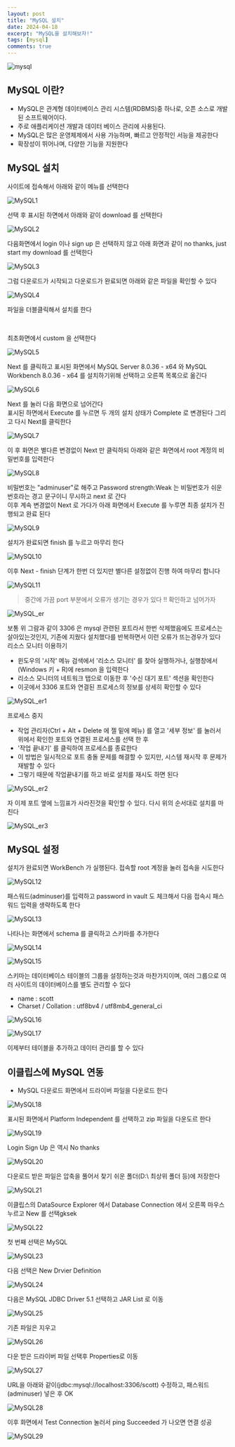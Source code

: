 ```yaml
---
layout: post
title: "MySQL 설치"
date: 2024-04-18
excerpt: "MySQL을 설치해보자!"
tags: [mysql]
comments: true
---
```


![mysql](https://github.com/kimjaehyun5116/kimjaehyun5116.github.io/assets/163956223/0b0412a2-b39a-4b9a-80c6-30fcea75aba0)


## MySQL 이란?

- MySQL은 관계형 데이터베이스 관리 시스템(RDBMS)중 하나로, 오픈 소스로 개발된 소프트웨어이다.
- 주로 애플리케이션 개발과 데이터 베이스 관리에 사용된다.
- MySQL은 많은 운영체제에서 사용 가능하며, 빠르고 안정적인 서능을 제공한다
- 확장성이 뛰어나며, 다양한 기능을 지원한다

## MySQL 설치


사이트에 접속해서 아래와 같이 메뉴를 선택한다

![MySQL1](https://github.com/kimjaehyun5116/kimjaehyun5116.github.io/assets/163956223/6c91cfc1-3cd5-4901-a7c9-f664d760cd14)


선택 후 표시된 하면에서 아래와 같이 download 를 선택한다

![MySQL2](https://github.com/kimjaehyun5116/kimjaehyun5116.github.io/assets/163956223/bc74174a-f405-436c-b4be-25e388d41855)


다음화면에서 login 이나 sign up 은 선택하지 않고 아래 화면과 같이 no thanks, just start my download 를 선택한다

![MySQL3](https://github.com/kimjaehyun5116/kimjaehyun5116.github.io/assets/163956223/8f787c3a-394f-4550-a110-f59db870ace1)


그럼 다운로드가 시작되고 다운로드가 완료되면 아래와 같은 파일을 확인할 수 있다

![MySQL4](https://github.com/kimjaehyun5116/kimjaehyun5116.github.io/assets/163956223/2f5fafbb-524c-490a-befc-44b0a8bc75de)

파일을 더블클릭해서 설치를 한다

</br>

최초화면에서 custom 을 선택한다

![MySQL5](https://github.com/kimjaehyun5116/kimjaehyun5116.github.io/assets/163956223/482af7ec-c623-49d2-964f-331cacf8f479)

Next 를 클릭하고 표시된 화면에서 MySQL Server 8.0.36 - x64 와 MySQL Workbench 8.0.36 - x64 를 설치하기위해 선택하고 오른쪽 목록으로 옮긴다

![MySQL6](https://github.com/kimjaehyun5116/kimjaehyun5116.github.io/assets/163956223/8774e0f8-cd1d-4d04-bdde-af6301ec8576)

Next 를 눌러 다음 화면으로 넘어간다
</br> 표시된 하면에서 Execute 를 누르면 두 개의 설치 상태가 Complete 로 변경된다 그리고 다시 Next를 클릭한다

![MySQL7](https://github.com/kimjaehyun5116/kimjaehyun5116.github.io/assets/163956223/64e421db-b4f5-44e2-abb9-9fdaca9d31a3)


이 후 화면은 별다른 변경없이 Next 만 클릭하되 아래와 같은 화면에서 root 계정의 비밀번호를 입력한다

![MySQL8](https://github.com/kimjaehyun5116/kimjaehyun5116.github.io/assets/163956223/1622572c-486d-4adb-8f07-62157aeeae51)


비밀번호는 "adminuser"로 해주고 Password strength:Weak 는 비밀번호가 쉬운 번호라는 경고 문구이니 무시하고 next 로 간다
</br> 이후 계속 변경없이 Next 로 가다가 아래 화면에서 Execute 를 누루면 최종 설치가 진행되고 완료 된다

![MySQL9](https://github.com/kimjaehyun5116/kimjaehyun5116.github.io/assets/163956223/85229fdf-aeb8-44fc-9e2d-53a437495e77)

설치가 완료되면 finish 를 누르고 마무리 한다

![MySQL10](https://github.com/kimjaehyun5116/kimjaehyun5116.github.io/assets/163956223/c2b5afbf-8fcf-41ef-86c3-845cec320d77)


이후 Next - finish 단계가 한번 더 있지만 별다른 설정없이 진행 하여 마무리 합니다

![MySQL11](https://github.com/kimjaehyun5116/kimjaehyun5116.github.io/assets/163956223/dc86811f-f2bd-4342-95a1-35a2a8863cf5)


> 중간에 가끔 port 부분에서 오류가 생기는 경우가 있다 !! 확인하고 넘어가자

![MySQL_er](https://github.com/kimjaehyun5116/kimjaehyun5116.github.io/assets/163956223/c3bf45a6-9ee9-459c-9835-58cc2d12db33)

보통 위 그람과 같이 3306 은 mysql 관련된 포트라서 한번 삭제했음에도 프로세스는 살아있는것인지, 기존에 지웠다 설치했다를 반복하면서 이런 오류가 뜨는경우가 있다
</br>
리소스 모니터 이용하기
- 윈도우의 '시작' 메뉴 검색에서 '리소스 모니터' 를 찾아 실행하거나, 실행창에서 (Windows 키 + R)에 resmon 을 입력한다
- 리소스 모니터의 네트워크 탭으로 이동한 후 '수신 대기 포트' 섹션을 확인한다
- 이곳에서 3306 포트와 연결된 프로세스의 정보를 상세히 확인할 수 있다

![MySQL_er1](https://github.com/kimjaehyun5116/kimjaehyun5116.github.io/assets/163956223/61ed7b09-e867-4f91-9efc-cbff4ef5acb8)

프로세스 중지

- 작업 관리자(Ctrl + Alt + Delete 에 젤 밑에 메뉴) 를 열고 '세부 정보' 를 눌러서 위에서 확인한 포트와 연결된 프로세스를 선택 한 후
- '작업 끝내기' 를 클릭하여 프로세스를 종료한다
- 이 방법은 일시적으로 포트 충돌 문제를 해결할 수 있지만, 시스템 재시작 후 문제가 재발할 수 있다
- 그렇기 때문에 작업끝내기를 하고 바로 설치를 재시도 하면 된다

![MySQL_er2](https://github.com/kimjaehyun5116/kimjaehyun5116.github.io/assets/163956223/e2c8a741-1ddc-4bfc-a676-ed049839f4b2)

자 이제 포트 옆에 느낌표가 사라진것을 확인할 수 있다. 다시 위의 순서대로 설치를 마친다

![MySQL_er3](https://github.com/kimjaehyun5116/kimjaehyun5116.github.io/assets/163956223/3f69e19f-8730-4f06-b8fe-235bfcffb56e)

## MySQL 설정

설치가 완료되면 WorkBench 가 실행된다. 접속할 root 계정을 눌러 접속을 시도한다

![MySQL12](https://github.com/kimjaehyun5116/kimjaehyun5116.github.io/assets/163956223/be0c79ad-77dd-4b47-b907-9de2a0e1942c)

패스워드(adminuser)를 입력하고 password in vault 도 체크해서 다음 접속시 패스워드 입력을 생략하도록 한다

![MySQL13](https://github.com/kimjaehyun5116/kimjaehyun5116.github.io/assets/163956223/21ba6a7b-8a39-4c71-ba85-3d55564df5af)

나타나는 화면에서 schema 를 클릭하고 스키마를 추가한다

![MySQL14](https://github.com/kimjaehyun5116/kimjaehyun5116.github.io/assets/163956223/5219840d-b755-4c47-aae7-29f9ec6cd339)

![MySQL15](https://github.com/kimjaehyun5116/kimjaehyun5116.github.io/assets/163956223/4b82eeae-4b56-48b8-8b8c-ee0abd75893e)

스키마는 데이터베이스 테이블의 그룹을 설정하는것과 마찬가지이며, 여러 그룹으로 여러 사이트의 데이터베이스를 별도 관리할 수 있다

- name : scott
- Charset / Collation : utf8bv4 / utf8mb4_general_ci

![MySQL16](https://github.com/kimjaehyun5116/kimjaehyun5116.github.io/assets/163956223/0174bc14-c949-43ce-95e7-f6aa79831e68)

![MySQL17](https://github.com/kimjaehyun5116/kimjaehyun5116.github.io/assets/163956223/5b7dcae4-ba62-40d8-961c-704c08e4d82f)

이제부터 테이블을 추가하고 데이터 관리를 할 수 있다

## 이클립스에 MySQL 연동
- MySQL 다운로드 화면에서 드라이버 파일을 다운로드 한다

![MySQL18](https://github.com/kimjaehyun5116/kimjaehyun5116.github.io/assets/163956223/717e7ae0-b868-4dfa-86f7-5d9c9340d85b)

표시된 화면에서 Platform Independent 를 선택하고 zip 파일을 다운도르 한다

![MySQL19](https://github.com/kimjaehyun5116/kimjaehyun5116.github.io/assets/163956223/587b0ac5-5fb7-4266-836c-fdeb285fb5b5)

Login Sign Up 은 역시 No thanks

![MySQL20](https://github.com/kimjaehyun5116/kimjaehyun5116.github.io/assets/163956223/659ced80-7c89-46e5-a159-a184079200f8)

다운로드 받은 파일은 압축을 풀어서 찾기 쉬운 폴더(D:\ 최상위 폴더 등)에 저장한다

![MySQL21](https://github.com/kimjaehyun5116/kimjaehyun5116.github.io/assets/163956223/4bb67fa2-951e-42e7-84ed-a20b4df2c46a)

이클립스의 DataSource Explorer 에서 Database Connection 에서 오른쪽 마우스 누르고 New 를 선택gksek

![MySQL22](https://github.com/kimjaehyun5116/kimjaehyun5116.github.io/assets/163956223/1e62cde4-8dce-4493-8b9c-1f740755afe6)

첫 번째 선택은 MySQL

![MySQL23](https://github.com/kimjaehyun5116/kimjaehyun5116.github.io/assets/163956223/d15b9faf-8f48-4554-9d97-0c783d6d19ca)

다음 선택은 New Drvier Definition

![MySQL24](https://github.com/kimjaehyun5116/kimjaehyun5116.github.io/assets/163956223/a662b346-4506-4744-9922-b6fa3fcec407)

다음은 MySQL JDBC Driver 5.1 선택하고 JAR List 로 이동

![MySQL25](https://github.com/kimjaehyun5116/kimjaehyun5116.github.io/assets/163956223/f5387f79-5f77-4ae7-84b4-7925bb8df5ea)

기존 파일은 지우고

![MySQL26](https://github.com/kimjaehyun5116/kimjaehyun5116.github.io/assets/163956223/5df03aa6-6b3a-4ecf-ab46-407aa26b15b6)

다운 받은 드라이버 파일 선택후 Properties로 이동

![MySQL27](https://github.com/kimjaehyun5116/kimjaehyun5116.github.io/assets/163956223/a6c517e4-b099-4696-bbdd-6895dc11af89)

URL을 아래와 같이(jdbc:mysql://localhost:3306/scott) 수정하고, 패스워드(adminuser) 넣은 후 OK

![MySQL28](https://github.com/kimjaehyun5116/kimjaehyun5116.github.io/assets/163956223/ca4bc785-c23f-4628-8a86-ce8f0ceb5b10)

이후 화면에서 Test Connection 눌러서 ping Succeeded 가 나오면 연결 성공

![MySQL29](https://github.com/kimjaehyun5116/kimjaehyun5116.github.io/assets/163956223/d9241198-d0ab-4f0c-900e-337e2d7cd7ef)

